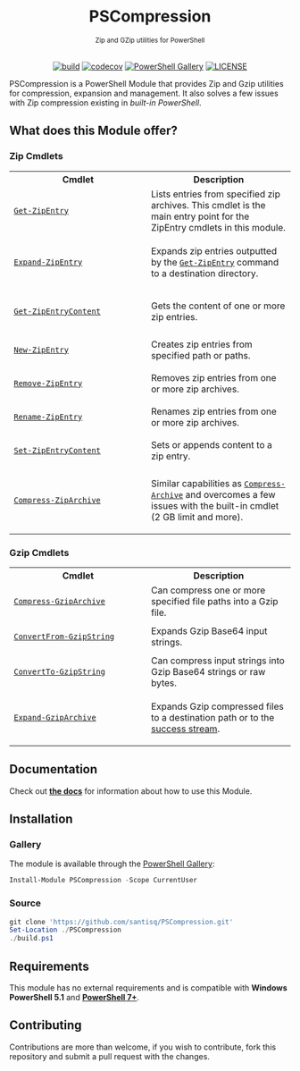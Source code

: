 <h1 align="center">PSCompression</h1>
<div align="center">
<sub>Zip and GZip utilities for PowerShell</sub>
<br/><br/>

[![build](https://github.com/santisq/PSCompression/actions/workflows/ci.yml/badge.svg)](https://github.com/santisq/PSCompression/actions/workflows/ci.yml)
[![codecov](https://codecov.io/gh/santisq/PSCompression/branch/main/graph/badge.svg)](https://codecov.io/gh/santisq/PSCompression)
[![PowerShell Gallery](https://img.shields.io/powershellgallery/dt/PSCompression?color=%23008FC7
)](https://www.powershellgallery.com/packages/PSCompression)
[![LICENSE](https://img.shields.io/github/license/santisq/PSCompression)](https://github.com/santisq/PSCompression/blob/main/LICENSE)

</div>

PSCompression is a PowerShell Module that provides Zip and Gzip utilities for compression, expansion and management. It also solves a few issues with Zip compression existing in _built-in PowerShell_.

## What does this Module offer?

### Zip Cmdlets

<div class="zipcmdlets">
<table>
<tr>
<th>Cmdlet</th>
<th>Description</th>
</tr>
<tr>
<td colspan="1" width="230" height="60">

[`Get-ZipEntry`](docs/en-US/Get-ZipEntry.md)

</td>
<td>Lists entries from specified zip archives. This cmdlet is the main entry point for the ZipEntry cmdlets in this module.</td>
</tr>
<tr>
<td colspan="1" width="230" height="60">

[`Expand-ZipEntry`](docs/en-US/Expand-ZipEntry.md)

</td>
<td>

Expands zip entries outputted by the [`Get-ZipEntry`](docs/en-US/Get-ZipEntry.md) command to a
destination directory.

</td>
</tr>
<tr>
<td colspan="1" width="230" height="60">

[`Get-ZipEntryContent`](docs/en-US/Get-ZipEntryContent.md)

</td>
<td>

Gets the content of one or more zip entries.

</td>
</tr>
<tr>
<td colspan="1" width="230" height="60">

[`New-ZipEntry`](docs/en-US/New-ZipEntry.md)

</td>
<td>Creates zip entries from specified path or paths.</td>
</tr>
<tr>
<td colspan="1" width="230" height="60">

[`Remove-ZipEntry`](docs/en-US/Remove-ZipEntry.md)

</td>
<td>Removes zip entries from one or more zip archives.</td>
</tr>
<tr>
<td colspan="1" width="230" height="60">

[`Rename-ZipEntry`](docs/en-US/Rename-ZipEntry.md)

</td>
<td>Renames zip entries from one or more zip archives.</td>
</tr>
<tr>
<td colspan="1" width="230" height="60">

[`Set-ZipEntryContent`](docs/en-US/Set-ZipEntryContent.md)

</td>
<td>Sets or appends content to a zip entry.</td>
</tr>
<tr>
<td colspan="1" width="230" height="60">

[`Compress-ZipArchive`](docs/en-US/Compress-ZipArchive.md)

</td>
<td>

Similar capabilities as
[`Compress-Archive`](docs/en-US/https://docs.microsoft.com/en-us/powershell/module/microsoft.powershell.archive/compress-archive?view=powershell-7.2)
and overcomes a few issues with the built-in cmdlet (2 GB limit and more).

</td>
</tr>
</table>
</div>

### Gzip Cmdlets

<div class="gzipcmdlets">
<table>
<tr>
<th>Cmdlet</th>
<th>Description</th>
</tr>
<tr>
<td colspan="1" width="230" height="60">

[`Compress-GzipArchive`](docs/en-US/Compress-GzipArchive.md)

</td>
<td>
Can compress one or more specified file paths into a Gzip file.
</td>
</tr>
<tr>
<td colspan="1" width="230" height="60">

[`ConvertFrom-GzipString`](docs/en-US/ConvertFrom-GzipString.md)

</td>
<td>
Expands Gzip Base64 input strings.
</td>
</tr>

<tr>
<td colspan="1" width="230" height="60">

[`ConvertTo-GzipString`](docs/en-US/ConvertTo-GzipString.md)

</td>
<td>
Can compress input strings into Gzip Base64 strings or raw bytes.
</td>
</tr>

<tr>
<td colspan="1" width="230" height="60">

[`Expand-GzipArchive`](docs/en-US/Expand-GzipArchive.md)

</td>
<td>

Expands Gzip compressed files to a destination path or to the [success stream](https://learn.microsoft.com/en-us/powershell/module/microsoft.powershell.core/about/about_output_streams?view=powershell-7.3#success-stream).

</td>
</tr>
</table>
</div>

## Documentation

Check out [__the docs__](docs/en-US) for information about how to use this Module.

## Installation

### Gallery

The module is available through the [PowerShell Gallery](https://www.powershellgallery.com/):

```powershell
Install-Module PSCompression -Scope CurrentUser
```

### Source

```powershell
git clone 'https://github.com/santisq/PSCompression.git'
Set-Location ./PSCompression
./build.ps1
```

## Requirements

This module has no external requirements and is compatible with __Windows PowerShell 5.1__ and [__PowerShell 7+__](https://github.com/PowerShell/PowerShell).

## Contributing

Contributions are more than welcome, if you wish to contribute, fork this repository and submit a pull request with the changes.
